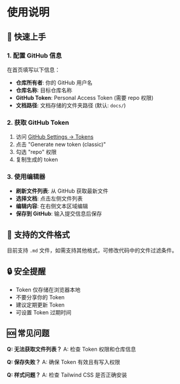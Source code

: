 # 使用说明

## 🚀 快速上手

### 1. 配置 GitHub 信息

在首页填写以下信息：

- **仓库所有者**: 你的 GitHub 用户名
- **仓库名称**: 目标仓库名称
- **GitHub Token**: Personal Access Token (需要 repo 权限)
- **文档路径**: 文档存储的文件夹路径 (默认: `docs/`)

### 2. 获取 GitHub Token

1. 访问 [GitHub Settings → Tokens](https://github.com/settings/tokens)
2. 点击 "Generate new token (classic)"
3. 勾选 "repo" 权限
4. 复制生成的 token

### 3. 使用编辑器

- **刷新文件列表**: 从 GitHub 获取最新文件
- **选择文档**: 点击左侧文件列表
- **编辑内容**: 在右侧文本区域编辑
- **保存到 GitHub**: 输入提交信息后保存

## 📝 支持的文件格式

目前支持 `.md` 文件，如需支持其他格式，可修改代码中的文件过滤条件。

## 🔒 安全提醒

- Token 仅存储在浏览器本地
- 不要分享你的 Token
- 建议定期更新 Token
- 可设置 Token 过期时间

## 🆘 常见问题

**Q: 无法获取文件列表？**
A: 检查 Token 权限和仓库信息

**Q: 保存失败？**
A: 确保 Token 有效且有写入权限

**Q: 样式问题？**
A: 检查 Tailwind CSS 是否正确安装

